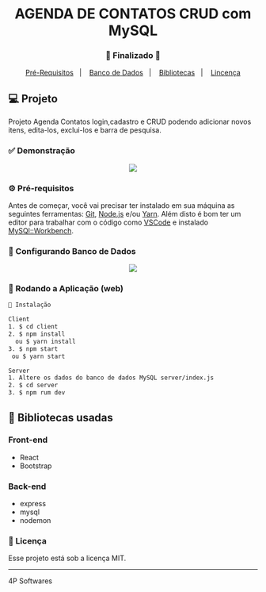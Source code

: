 <h1 align="center">
    AGENDA DE CONTATOS CRUD com MySQL
</h1>
<h3 align="center"> 
  🚧  Finalizado  🚧
</h3>

<p align="center">
  <a href="#-pré-requisitos">Pré-Requisitos</a>&nbsp;&nbsp;&nbsp;|&nbsp;&nbsp;&nbsp;
  <a href="#-configurando-banco-de-dados">Banco de Dados</a>&nbsp;&nbsp;&nbsp;|&nbsp;&nbsp;&nbsp;
  <a href="#-bibliotecas-usadas">Bibliotecas</a>&nbsp;&nbsp;&nbsp;|&nbsp;&nbsp;&nbsp;
  <a href="#-licença">Lincença</a>
</p>

## 💻 Projeto

Projeto Agenda Contatos login,cadastro e CRUD podendo adicionar novos itens, edita-los, exclui-los e barra de pesquisa.


  
 ### ✅ Demonstração
 <p align="center">
  <img src="Client/src/Assets/to_readme/Login-CRUD.gif"> 
</p>


### ⚙ Pré-requisitos

Antes de começar, você vai precisar ter instalado em sua máquina as seguintes ferramentas:
[Git](https://git-scm.com), [Node.js](https://nodejs.org/en/) e/ou [Yarn](https://yarnpkg.com/). 
Além disto é bom ter um editor para trabalhar com o código como [VSCode](https://code.visualstudio.com/) e 
instalado [MySQl::Workbench](https://www.mysql.com/products/workbench/).


### 🔧 Configurando Banco de Dados
 <p align="center">
  <img src="Client/src/Assets/to_readme/banco.gif" >
</p>



### 📗 Rodando a Aplicação (web)

```bash
📗 Instalação

Client
1. $ cd client
2. $ npm install 
  ou $ yarn install
3. $ npm start 
 ou $ yarn start

Server
1. Altere os dados do banco de dados MySQL server/index.js
2. $ cd server
3. $ npm rum dev
```

## 🚀 Bibliotecas usadas

### Front-end
* React
* Bootstrap

### Back-end
* express
* mysql
* nodemon

### 📝 Licença

Esse projeto está sob a licença MIT.

<hr/>

4P Softwares